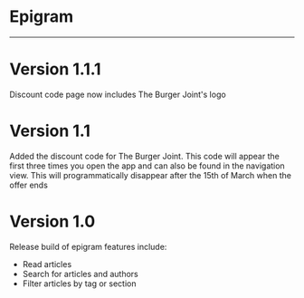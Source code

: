 # Epigram
---
# Version 1.1.1
Discount code page now includes The Burger Joint's logo

# Version 1.1
Added the discount code for The Burger Joint. This code will appear the first three times you open the app and can also be found in the navigation view. This will programmatically disappear after the 15th of March when the offer ends

# Version 1.0
Release build of epigram features include:
- Read articles
- Search for articles and authors
- Filter articles by tag or section
